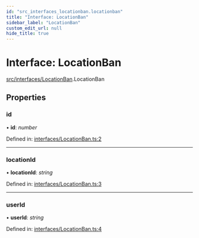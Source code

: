 ```yaml
---
id: "src_interfaces_locationban.locationban"
title: "Interface: LocationBan"
sidebar_label: "LocationBan"
custom_edit_url: null
hide_title: true
---
```


# Interface: LocationBan

[src/interfaces/LocationBan](../modules/src_interfaces_locationban.md).LocationBan

## Properties

### id

• **id**: *number*

Defined in: [interfaces/LocationBan.ts:2](https://github.com/xr3ngine/xr3ngine/blob/77d12cea0/packages/common/src/interfaces/LocationBan.ts#L2)

___

### locationId

• **locationId**: *string*

Defined in: [interfaces/LocationBan.ts:3](https://github.com/xr3ngine/xr3ngine/blob/77d12cea0/packages/common/src/interfaces/LocationBan.ts#L3)

___

### userId

• **userId**: *string*

Defined in: [interfaces/LocationBan.ts:4](https://github.com/xr3ngine/xr3ngine/blob/77d12cea0/packages/common/src/interfaces/LocationBan.ts#L4)
